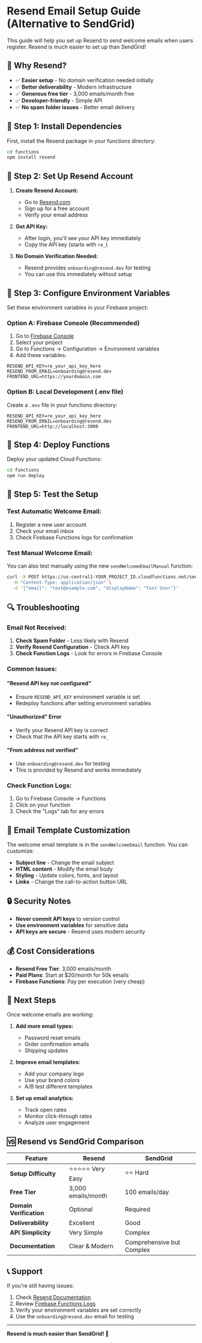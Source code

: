 # Resend Email Setup Guide (Alternative to SendGrid)

This guide will help you set up Resend to send welcome emails when users register. Resend is much easier to set up than SendGrid!

## 🚀 **Why Resend?**

- ✅ **Easier setup** - No domain verification needed initially
- ✅ **Better deliverability** - Modern infrastructure
- ✅ **Generous free tier** - 3,000 emails/month free
- ✅ **Developer-friendly** - Simple API
- ✅ **No spam folder issues** - Better email delivery

## 📧 **Step 1: Install Dependencies**

First, install the Resend package in your functions directory:

```bash
cd functions
npm install resend
```

## 🚀 **Step 2: Set Up Resend Account**

1. **Create Resend Account:**
   - Go to [Resend.com](https://resend.com)
   - Sign up for a free account
   - Verify your email address

2. **Get API Key:**
   - After login, you'll see your API key immediately
   - Copy the API key (starts with `re_`)

3. **No Domain Verification Needed:**
   - Resend provides `onboarding@resend.dev` for testing
   - You can use this immediately without setup

## 🔧 **Step 3: Configure Environment Variables**

Set these environment variables in your Firebase project:

### **Option A: Firebase Console (Recommended)**
1. Go to [Firebase Console](https://console.firebase.google.com)
2. Select your project
3. Go to Functions → Configuration → Environment variables
4. Add these variables:

```
RESEND_API_KEY=re_your_api_key_here
RESEND_FROM_EMAIL=onboarding@resend.dev
FRONTEND_URL=https://yourdomain.com
```

### **Option B: Local Development (.env file)**
Create a `.env` file in your functions directory:

```env
RESEND_API_KEY=re_your_api_key_here
RESEND_FROM_EMAIL=onboarding@resend.dev
FRONTEND_URL=http://localhost:3000
```

## 🚀 **Step 4: Deploy Functions**

Deploy your updated Cloud Functions:

```bash
cd functions
npm run deploy
```

## 🧪 **Step 5: Test the Setup**

### **Test Automatic Welcome Email:**
1. Register a new user account
2. Check your email inbox
3. Check Firebase Functions logs for confirmation

### **Test Manual Welcome Email:**
You can also test manually using the new `sendWelcomeEmailManual` function:

```bash
curl -X POST https://us-central1-YOUR_PROJECT_ID.cloudfunctions.net/sendWelcomeEmailManual \
  -H "Content-Type: application/json" \
  -d '{"email": "test@example.com", "displayName": "Test User"}'
```

## 🔍 **Troubleshooting**

### **Email Not Received:**
1. **Check Spam Folder** - Less likely with Resend
2. **Verify Resend Configuration** - Check API key
3. **Check Function Logs** - Look for errors in Firebase Console

### **Common Issues:**

#### **"Resend API key not configured"**
- Ensure `RESEND_API_KEY` environment variable is set
- Redeploy functions after setting environment variables

#### **"Unauthorized" Error**
- Verify your Resend API key is correct
- Check that the API key starts with `re_`

#### **"From address not verified"**
- Use `onboarding@resend.dev` for testing
- This is provided by Resend and works immediately

### **Check Function Logs:**
1. Go to Firebase Console → Functions
2. Click on your function
3. Check the "Logs" tab for any errors

## 📱 **Email Template Customization**

The welcome email template is in the `sendWelcomeEmail` function. You can customize:

- **Subject line** - Change the email subject
- **HTML content** - Modify the email body
- **Styling** - Update colors, fonts, and layout
- **Links** - Change the call-to-action button URL

## 🔒 **Security Notes**

- **Never commit API keys** to version control
- **Use environment variables** for sensitive data
- **API keys are secure** - Resend uses modern security

## 💰 **Cost Considerations**

- **Resend Free Tier**: 3,000 emails/month
- **Paid Plans**: Start at $20/month for 50k emails
- **Firebase Functions**: Pay per execution (very cheap)

## 🎯 **Next Steps**

Once welcome emails are working:

1. **Add more email types:**
   - Password reset emails
   - Order confirmation emails
   - Shipping updates

2. **Improve email templates:**
   - Add your company logo
   - Use your brand colors
   - A/B test different templates

3. **Set up email analytics:**
   - Track open rates
   - Monitor click-through rates
   - Analyze user engagement

## 🆚 **Resend vs SendGrid Comparison**

| Feature | Resend | SendGrid |
|---------|--------|----------|
| **Setup Difficulty** | ⭐⭐⭐⭐⭐ Very Easy | ⭐⭐ Hard |
| **Free Tier** | 3,000 emails/month | 100 emails/day |
| **Domain Verification** | Optional | Required |
| **Deliverability** | Excellent | Good |
| **API Simplicity** | Very Simple | Complex |
| **Documentation** | Clear & Modern | Comprehensive but Complex |

## 📞 **Support**

If you're still having issues:

1. Check [Resend Documentation](https://resend.com/docs)
2. Review [Firebase Functions Logs](https://console.firebase.google.com)
3. Verify your environment variables are set correctly
4. Use the `onboarding@resend.dev` email for testing

---

**Resend is much easier than SendGrid! 🎉**
